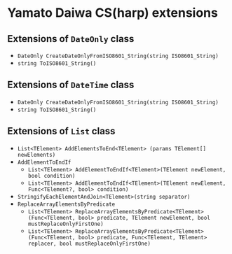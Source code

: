 ﻿# Yamato Daiwa CS(harp) extensions

## Extensions of `DateOnly` class

* `DateOnly CreateDateOnlyFromISO8601_String(string ISO8601_String)`
* `string ToISO8601_String()`


## Extensions of `DateTime` class

* `DateOnly CreateDateOnlyFromISO8601_String(string ISO8601_String)`
* `string ToISO8601_String()`


## Extensions of `List` class

* `List<TElement> AddElementsToEnd<TElement> (params TElement[] newElements) `
* `AddElementToEndIf`
  * `List<TElement> AddElementToEndIf<TElement>(TElement newElement, bool condition)`
  * `List<TElement> AddElementToEndIf<TElement>(TElement newElement, Func<TElement?, bool> condition)`
* `StringifyEachElementAndJoin<TElement>(string separator)` 
* `ReplaceArrayElementsByPredicate`
  * `List<TElement> ReplaceArrayElementsByPredicate<TElement>(Func<TElement, bool> predicate, TElement newElement, bool mustReplaceOnlyFirstOne)`
  * `List<TElement> ReplaceArrayElementsByPredicate<TElement>(Func<TElement, bool> predicate, Func<TElement, TElement> replacer, bool mustReplaceOnlyFirstOne)`
